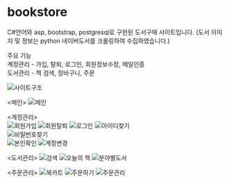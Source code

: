 # bookstore
C#언어와 asp, bootstrap, postgresql로 구현된 도서구매 사이트입니다.
(도서 이미지 및 정보는 python 네이버도서를 크롤링하여 수집하였습니다.)


주요 기능  
계정관리 - 가입, 탈퇴, 로그인, 회원정보수정, 메일인증  
도서관리 - 책 검색, 장바구니, 주문  


![사이트구조](https://user-images.githubusercontent.com/65228113/82611871-81cd4a00-9bfc-11ea-88b6-3ab520e7398b.PNG)  

<메인>
![메인](https://user-images.githubusercontent.com/65228113/82612513-fa80d600-9bfd-11ea-9068-b8e0041ee5af.png)

<계정관리>  
![회원가입](https://user-images.githubusercontent.com/65228113/82612495-f5bc2200-9bfd-11ea-92de-6cbd4f6ed568.png)
![회원탈퇴](https://user-images.githubusercontent.com/65228113/82612507-f8b71280-9bfd-11ea-8ce6-db9052c7c684.png)
![로그인](https://user-images.githubusercontent.com/65228113/82612512-f9e83f80-9bfd-11ea-9d21-b4a40a7a4cb6.png)
![아이디찾기](https://user-images.githubusercontent.com/65228113/82611872-81cd4a00-9bfc-11ea-9ec4-9814e87c9ab9.png)  
![비밀번호찾기](https://user-images.githubusercontent.com/65228113/82611870-809c1d00-9bfc-11ea-8ce6-f34babd4370b.png)  
![본인확인](https://user-images.githubusercontent.com/65228113/82612504-f81e7c00-9bfd-11ea-8d52-6566ba5493de.png)
![계정변경](https://user-images.githubusercontent.com/65228113/82612505-f81e7c00-9bfd-11ea-8bce-891e4a2a7ee1.png)

<도서관리>
![검색](https://user-images.githubusercontent.com/65228113/82612511-f9e83f80-9bfd-11ea-8824-e6eeb81f0cbb.png)
![오늘의 책](https://user-images.githubusercontent.com/65228113/82612510-f94fa900-9bfd-11ea-9f0a-60777dfbf04d.png)
![분야별도서](https://user-images.githubusercontent.com/65228113/82612508-f8b71280-9bfd-11ea-8895-9f0afeebb4b1.png)

<주문관리>
![북카트](https://user-images.githubusercontent.com/65228113/82612502-f6ed4f00-9bfd-11ea-9282-ac61741e82fa.png)
![주문하기](https://user-images.githubusercontent.com/65228113/82612509-f94fa900-9bfd-11ea-9a43-c5c82398acc4.png)
![주문관리](https://user-images.githubusercontent.com/65228113/82612503-f785e580-9bfd-11ea-848c-5c0bf555b9d1.png)
